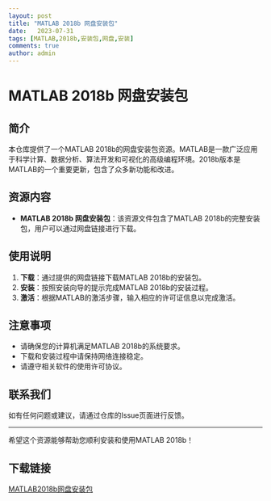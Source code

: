 ```yaml
---
layout: post
title: "MATLAB 2018b 网盘安装包"
date:   2023-07-31
tags: [MATLAB,2018b,安装包,网盘,安装]
comments: true
author: admin
---
```

# MATLAB 2018b 网盘安装包

## 简介
本仓库提供了一个MATLAB 2018b的网盘安装包资源。MATLAB是一款广泛应用于科学计算、数据分析、算法开发和可视化的高级编程环境。2018b版本是MATLAB的一个重要更新，包含了众多新功能和改进。

## 资源内容
- **MATLAB 2018b 网盘安装包**：该资源文件包含了MATLAB 2018b的完整安装包，用户可以通过网盘链接进行下载。

## 使用说明
1. **下载**：通过提供的网盘链接下载MATLAB 2018b的安装包。
2. **安装**：按照安装向导的提示完成MATLAB 2018b的安装过程。
3. **激活**：根据MATLAB的激活步骤，输入相应的许可证信息以完成激活。

## 注意事项
- 请确保您的计算机满足MATLAB 2018b的系统要求。
- 下载和安装过程中请保持网络连接稳定。
- 请遵守相关软件的使用许可协议。

## 联系我们
如有任何问题或建议，请通过仓库的Issue页面进行反馈。

---

希望这个资源能够帮助您顺利安装和使用MATLAB 2018b！

## 下载链接

[MATLAB2018b网盘安装包](https://pan.quark.cn/s/1825250a6e84)